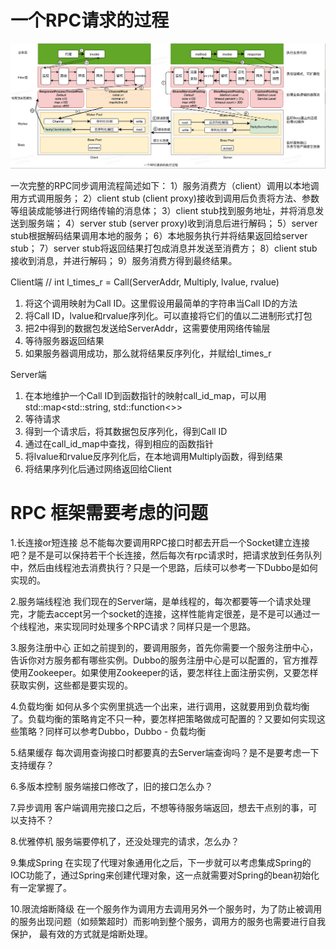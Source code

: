 # 一个RPC请求的过程
![image](https://raw.githubusercontent.com/lewiszlw/notebooks/master/assets/middleware/%E4%B8%80%E4%B8%AARPC%E8%AF%B7%E6%B1%82%E7%9A%84%E8%BF%87%E7%A8%8B.png)

一次完整的RPC同步调用流程简述如下：
1）服务消费方（client）调用以本地调用方式调用服务；
2）client stub (client proxy)接收到调用后负责将方法、参数等组装成能够进行网络传输的消息体；
3）client stub找到服务地址，并将消息发送到服务端；
4）server stub (server proxy)收到消息后进行解码；
5）server stub根据解码结果调用本地的服务；
6）本地服务执行并将结果返回给server stub；
7）server stub将返回结果打包成消息并发送至消费方；
8）client stub接收到消息，并进行解码；
9）服务消费方得到最终结果。

Client端 
// int l_times_r = Call(ServerAddr, Multiply, lvalue, rvalue)
1. 将这个调用映射为Call ID。这里假设用最简单的字符串当Call ID的方法
2. 将Call ID，lvalue和rvalue序列化。可以直接将它们的值以二进制形式打包
3. 把2中得到的数据包发送给ServerAddr，这需要使用网络传输层
4. 等待服务器返回结果
5. 如果服务器调用成功，那么就将结果反序列化，并赋给l_times_r

Server端
1. 在本地维护一个Call ID到函数指针的映射call_id_map，可以用std::map<std::string, std::function<>>
2. 等待请求
3. 得到一个请求后，将其数据包反序列化，得到Call ID
4. 通过在call_id_map中查找，得到相应的函数指针
5. 将lvalue和rvalue反序列化后，在本地调用Multiply函数，得到结果
6. 将结果序列化后通过网络返回给Client



# RPC 框架需要考虑的问题
1.长连接or短连接
总不能每次要调用RPC接口时都去开启一个Socket建立连接吧？是不是可以保持若干个长连接，然后每次有rpc请求时，把请求放到任务队列中，然后由线程池去消费执行？只是一个思路，后续可以参考一下Dubbo是如何实现的。

2.服务端线程池
我们现在的Server端，是单线程的，每次都要等一个请求处理完，才能去accept另一个socket的连接，这样性能肯定很差，是不是可以通过一个线程池，来实现同时处理多个RPC请求？同样只是一个思路。

3.服务注册中心
正如之前提到的，要调用服务，首先你需要一个服务注册中心，告诉你对方服务都有哪些实例。Dubbo的服务注册中心是可以配置的，官方推荐使用Zookeeper。如果使用Zookeeper的话，要怎样往上面注册实例，又要怎样获取实例，这些都是要实现的。

4.负载均衡
如何从多个实例里挑选一个出来，进行调用，这就要用到负载均衡了。负载均衡的策略肯定不只一种，要怎样把策略做成可配置的？又要如何实现这些策略？同样可以参考Dubbo，Dubbo - 负载均衡

5.结果缓存
每次调用查询接口时都要真的去Server端查询吗？是不是要考虑一下支持缓存？

6.多版本控制
服务端接口修改了，旧的接口怎么办？

7.异步调用
客户端调用完接口之后，不想等待服务端返回，想去干点别的事，可以支持不？

8.优雅停机
服务端要停机了，还没处理完的请求，怎么办？

9.集成Spring
在实现了代理对象通用化之后，下一步就可以考虑集成Spring的IOC功能了，通过Spring来创建代理对象，这一点就需要对Spring的bean初始化有一定掌握了。

10.限流熔断降级
在一个服务作为调用方去调用另外一个服务时，为了防止被调用的服务出现问题（如频繁超时）而影响到整个服务，调用方的服务也需要进行自我保护， 最有效的方式就是熔断处理。
